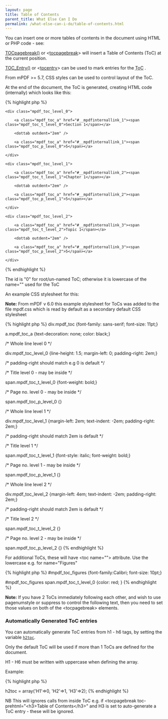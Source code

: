 ```yaml
---
layout: page
title: Table of Contents
parent_title: What Else Can I Do
permalink: /what-else-can-i-do/table-of-contents.html
---
```


<div id="bpmbook" class="bpmbook" style="direction:ltr;">
<div class="topic_user_field">
<div id="U0">
<p>You can insert one or more tables of contents in the document using HTML or PHP code - see:</p>
<p><a href="{{ "/reference/mpdf-functions/tocpagebreak.html" | prepend: site.baseurl }}">TOCpagebreak()</a> or &lt;<a href="{{ "/reference/html-control-tags/tocpagebreak.html" | prepend: site.baseurl }}">tocpagebreak</a>&gt; will insert a Table of Contents (ToC) at the current position.</p>
<p><a href="{{ "/reference/mpdf-functions/toc-entry.html" | prepend: site.baseurl }}">TOC_Entry()</a> or &lt;<a href="{{ "/reference/html-control-tags/tocentry.html" | prepend: site.baseurl }}">tocentry</a>&gt; can be used to mark entries for the <acronym title="Table of Contents">ToC</acronym> .</p>
<p>From mPDF &gt;= 5.7, CSS styles can be used to control layout of the ToC.</p>
<p>At the end of the document, the ToC is generated, creating HTML code (internally) which looks like this:</p>

{% highlight php %}
<div class="mpdf_toc" id="mpdf_toc_0">

    <div class="mpdf_toc_level_0">

        <a class="mpdf_toc_a" href="#__mpdfinternallink_1"><span class="mpdf_toc_t_level_0">Section 1</span></a>

        <dottab outdent="2em" />

        <a class="mpdf_toc_a" href="#__mpdfinternallink_1"><span class="mpdf_toc_p_level_0">5</span></a>

    </div>

    <div class="mpdf_toc_level_1">

        <a class="mpdf_toc_a" href="#__mpdfinternallink_2"><span class="mpdf_toc_t_level_1">Chapter 1</span></a>

        <dottab outdent="2em" />

        <a class="mpdf_toc_a" href="#__mpdfinternallink_2"><span class="mpdf_toc_p_level_1">5</span></a>

    </div>

    <div class="mpdf_toc_level_2">

        <a class="mpdf_toc_a" href="#__mpdfinternallink_3"><span class="mpdf_toc_t_level_2">Topic 1</span></a>

        <dottab outdent="2em" />

        <a class="mpdf_toc_a" href="#__mpdfinternallink_3"><span class="mpdf_toc_p_level_2">5</span></a>

    </div>

</div>
{% endhighlight %}

<p>The id is "0" for root/un-named ToC; otherwise it is lowercase of the name="" used for the ToC</p>
<p>An example CSS stylesheet for this:</p>

<div class="alert alert-info" role="alert"><b>Note:</b> From mPDF v 6.0 this example stylesheet for ToCs was added to the file <span class="filename">mpdf.css</span> which is read by default as a secondary default CSS stylesheet</div>

{% highlight php %}
div.mpdf_toc {font-family: sans-serif; font-size: 11pt;}

a.mpdf_toc_a  {text-decoration: none; color: black;}

/* Whole line level 0 */

div.mpdf_toc_level_0 {line-height: 1.5; margin-left: 0; padding-right: 2em;}

/* padding-right should match e.g <dottab outdent="2em" /> 0 is default */

/* Title level 0 - may be inside <a> */

span.mpdf_toc_t_level_0 {font-weight: bold;}

/* Page no. level 0 - may be inside <a> */

span.mpdf_toc_p_level_0 {}

/* Whole line level 1 */

div.mpdf_toc_level_1 {margin-left: 2em; text-indent: -2em; padding-right: 2em;}

/* padding-right should match <dottab outdent="2em" /> 2em is default */

/* Title level 1 */

span.mpdf_toc_t_level_1 {font-style: italic; font-weight: bold;}

/* Page no. level 1 - may be inside <a> */

span.mpdf_toc_p_level_1  {}

/* Whole line level 2 */

div.mpdf_toc_level_2 {margin-left: 4em; text-indent: -2em; padding-right: 2em;}

/* padding-right should match <dottab outdent="2em" /> 2em is default */

/* Title level 2 */

span.mpdf_toc_t_level_2 {}

/* Page no. level 2 - may be inside <a> */

span.mpdf_toc_p_level_2 {}
{% endhighlight %}

<p>For additional ToCs, these will have &lt;toc name=""&gt; attribute. Use the lowercase e.g. for name="Figures"</p>

{% highlight php %}
#mpdf_toc_figures {font-family:Calibri; font-size: 10pt;}

#mpdf_toc_figures span.mpdf_toc_t_level_0 {color: red; }
{% endhighlight %}

<div class="alert alert-info" role="alert"><b>Note:</b> If you have 2 ToCs immediately following each other, and wish to use pagenumstyle or suppress to control the following text, then you need to set those values on both of the &lt;tocpagebreak&gt; elements.</div>
<h3>Automatically Generated ToC entries</h3>
<p>You can automatically generate ToC entries from h1 - h6 tags, by setting the variable <a href="{{ "/reference/mpdf-variables/h2toc.html" | prepend: site.baseurl }}"><code>h2toc</code></a>.</p>
<p>Only the default ToC will be used if more than 1 ToCs are defined for the document.</p>
<p>H1 - H6 must be written with uppercase when defining the array.</p>
<p>Example:</p>

{% highlight php %}
<?php

$mpdf->h2toc = array('H1'=>0, 'H2'=>1, 'H3'=>2);
{% endhighlight %}

<p>NB This will ignores calls from inside ToC e.g. if &lt;tocpagebreak toc-prehtml="&lt;h3&gt;Table of Contents&lt;/h3&gt;" and H3 is set to auto-generate a ToC entry - these will be ignored.</p>
</div>
</div>

